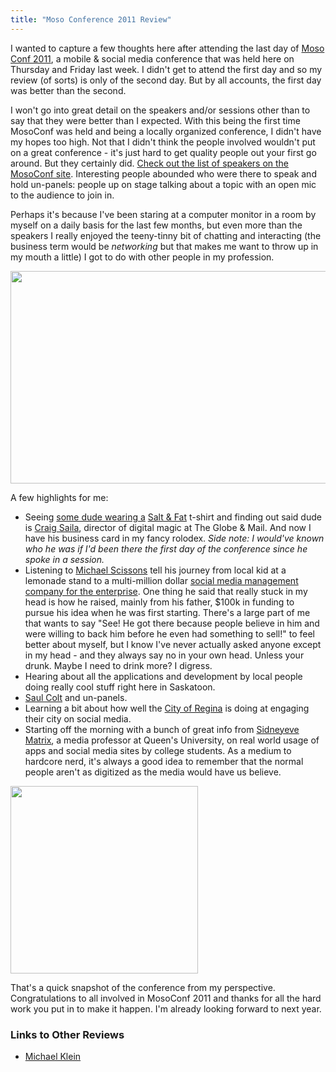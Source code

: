 ```yaml
---
title: "Moso Conference 2011 Review"
---
```

<p>I wanted to capture a few thoughts here after attending the last day of <a href="http://www.mosoconf.com">Moso Conf 2011</a>, a mobile & social media conference that was held here on Thursday and Friday last week. I didn't get to attend the first day and so my review (of sorts) is only of the second day. But by all accounts, the first day was better than the second.</p>
<p>I won't go into great detail on the speakers and/or sessions other than to say that they were better than I expected. With this being the first time MosoConf was held and being a locally organized conference, I didn't have my hopes too high. Not that I didn't think the people involved wouldn't put on a great conference - it's just hard to get quality people out your first go around. But they certainly did. <a href="http://www.mosoconf.com/speakers/">Check out the list of speakers on the MosoConf site</a>. Interesting people abounded who were there to speak and hold un-panels: people up on stage talking about a topic with an open mic to the audience to join in.</p>
<p>Perhaps it's because I've been staring at a computer monitor in a room by myself on a daily basis for the last few months, but even more than the speakers I really enjoyed the teeny-tinny bit of chatting and interacting (the business term would be <em>networking</em> but that makes me want to throw up in my mouth a little) I got to do with other people in my profession.</p>
<p><a href="http://twitter.com/#!/iChris/status/81805733095686144"><img src="https://chrisenns.com/wp-content/uploads/2011/06/tweet.jpg" alt="" title="Moso Table Tweet" width="600" height="340" class="aligncenter size-full wp-image-19566" /></a></p>
<p>A few highlights for me:</p>
<ul>
<li>Seeing <a href="http://twitter.com/#!/iChris/status/81815445660893185">some dude wearing a</a> <a href="http://saltandfat.com/post/4725769911/the-official-salt-fat-t-shirt">Salt & Fat</a> t-shirt and finding out said dude is <a href="http://twitter.com/#!/saila">Craig Saila</a>, director of digital magic at The Globe & Mail. And now I have his business card in my fancy rolodex. <em>Side note: I would've known who he was if I'd been there the first day of the conference since he spoke in a session.</em></li>
<li>Listening to <a href="https://twitter.com/#!/scissons">Michael Scissons</a> tell his journey from local kid at a lemonade stand to a multi-million dollar <a href="http://www.syncapse.com/">social media management company for the enterprise</a>. One thing he said that really stuck in my head is how he raised, mainly from his father, $100k in funding to pursue his idea when he was first starting. There's a large part of me that wants to say "See! He got there because people believe in him and were willing to back him before he even had something to sell!" to feel better about myself, but I know I've never actually asked anyone except in my head - and they always say no in your own head. Unless your drunk. Maybe I need to drink more? I digress.</li>
<li>Hearing about all the applications and development by local people doing really cool stuff right here in Saskatoon.</li>
<li><a href="http://twitter.com/saulcolt">Saul Colt</a> and un-panels.</li>
<li>Learning a bit about how well the <a href="http://twitter.com/#!/CityofRegina">City of Regina</a> is doing at engaging their city on social media.</li>
<li>Starting off the morning with a bunch of great info from <a href="http://twitter.com/sidneyeve">Sidneyeve Matrix</a>, a media professor at Queen's University, on real world usage of apps and social media sites by college students. As a medium to hardcore nerd, it's always a good idea to remember that the normal people aren't as digitized as the media would have us believe.</li>
</ul>
<p><a href="https://twitter.com/#!/iChris/status/81769456472297473"><img src="https://chrisenns.com/wp-content/uploads/2011/06/f55d9fbdac5047f58f4d5f02645f2922_7-300x300.jpg" alt="" title="Instagram Coffee" width="300" height="300" class="aligncenter size-medium wp-image-19567" /></a></p>
<p>That's a quick snapshot of the conference from my perspective. Congratulations to all involved in MosoConf 2011 and thanks for all the hard work you put in to make it happen. I'm already looking forward to next year. </p>
<h3>Links to Other Reviews</h3>
<ul>
<li><a href="http://www.michaelklein.ca/2011/06/21/eight-things-i-learned-at-moso/">Michael Klein</a></li>
</ul>
